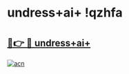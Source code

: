 # undress+ai+ !qzhfa

# <h2><a href="https://tnrtn0.esa.edu.pl?title=undress+ai+&ref=qzhfa">🔗👉 🔴 undress+ai+</a></h2>

[![acn](https://github.com/user-attachments/assets/0f9c940e-d8b0-45ae-aac7-cd30a18b3e1c)](https://tnrtn0.esa.edu.pl?title=undress+ai+&ref=qzhfa)


